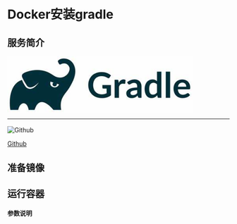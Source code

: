 # **Docker安装gradle** #
## 服务简介 ##

 <img src="./../images/gradle.jpg" width = "420" alt="Github" align=center />

* * *

 <img src="https://github.com/favicon.ico" width = "20" alt="Github" align=center />
 
[ Github ](https://github.com/gradle/gradle)
## 准备镜像 ##
## 运行容器 ##
#### 参数说明 ####